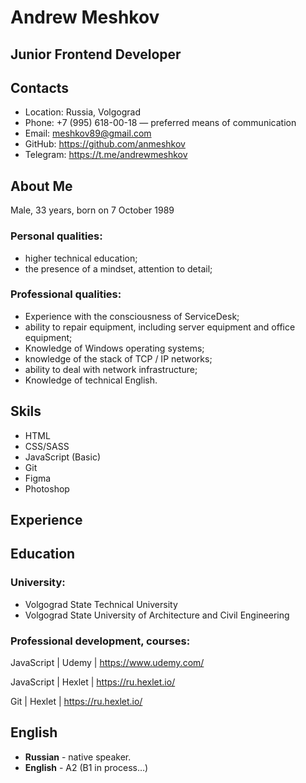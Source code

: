 # Andrew Meshkov

## Junior Frontend Developer

## Contacts
- Location: Russia, Volgograd
- Phone: +7 (995) 618-00-18 — preferred means of communication
- Email: meshkov89@gmail.com
- GitHub: https://github.com/anmeshkov
- Telegram: https://t.me/andrewmeshkov

## About Me
Male, 33 years, born on 7 October 1989

### Personal qualities:
- higher technical education;
- the presence of a mindset, attention to detail;

### Professional qualities:
- Experience with the consciousness of ServiceDesk;
- ability to repair equipment, including server equipment and office equipment;
- Knowledge of Windows operating systems;
- knowledge of the stack of TCP / IP networks;
- ability to deal with network infrastructure;
- Knowledge of technical English.

## Skils
- HTML
- CSS/SASS
- JavaScript (Basic)
- Git
- Figma
- Photoshop

## Experience


## Education
### University:
- Volgograd State Technical University
- Volgograd State University of Architecture and Civil Engineering

### Professional development, courses:

JavaScript | Udemy | https://www.udemy.com/

JavaScript | Hexlet | https://ru.hexlet.io/

Git | Hexlet | https://ru.hexlet.io/


## English
- **Russian** - native speaker.
- **English** - A2 (B1 in process…)